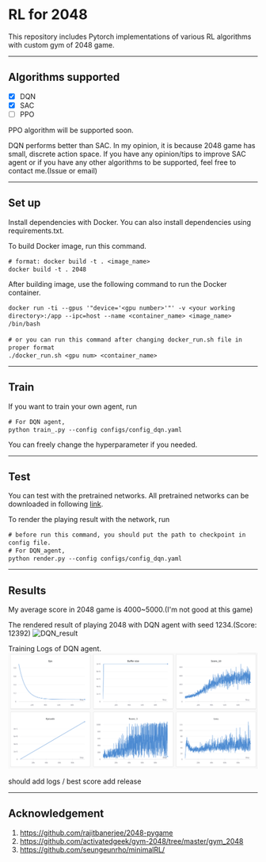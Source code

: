 # RL for 2048
This repository includes Pytorch implementations of various RL algorithms with custom gym of 2048 game.

---

## Algorithms supported

- [x] DQN
- [x] SAC
- [ ] PPO

PPO algorithm will be supported soon.

DQN performs better than SAC. In my opinion, it is because 2048 game has small, discrete action space.
If you have any opinion/tips to improve SAC agent or if you have any other algorithms to be supported, feel free to contact me.(Issue or email)



---
## Set up

Install dependencies with Docker. You can also install dependencies using requirements.txt.

To build Docker image, run this command.
```
# format: docker build -t . <image_name>
docker build -t . 2048
```

After building image, use the following command to run the Docker container.
```
docker run -ti --gpus '"device='<gpu number>'"' -v <your working directory>:/app --ipc=host --name <container_name> <image_name> /bin/bash

# or you can run this command after changing docker_run.sh file in proper format
./docker_run.sh <gpu num> <container_name>
```
---
## Train
If you want to train your own agent, run
```
# For DQN agent,
python train_.py --config configs/config_dqn.yaml
```

You can freely change the hyperparameter if you needed.

---
## Test

You can test with the pretrained networks.
All pretrained networks can be downloaded in following [link](https://drive.google.com/drive/folders/1KJupRZ0yWHufZ4-E0Ns3QRr-CR4n7CNu?usp=share_link).


To render the playing result with the network, run
```
# before run this command, you should put the path to checkpoint in config file.
# For DQN_agent,
python render.py --config configs/config_dqn.yaml

```

---
## Results
My average score in 2048 game is  4000~5000.(I'm not good at this game) 

The rendered result of playing 2048 with DQN agent with seed 1234.(Score: 12392)
![DQN_result](./gifs/game_play_dqn_12392.gif)

Training Logs of DQN agent.
![Training_log_of_DQN](./imgs/Training_log_dqn.png)

should add logs / best score 
add release



---
## Acknowledgement
1. https://github.com/rajitbanerjee/2048-pygame
2. https://github.com/activatedgeek/gym-2048/tree/master/gym_2048
3. https://github.com/seungeunrho/minimalRL/